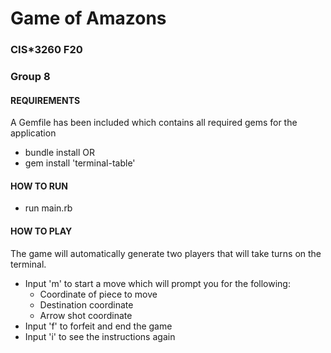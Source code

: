 # Game of Amazons
### CIS*3260 F20
### Group 8

#### REQUIREMENTS 

A Gemfile has been included which contains all required gems for the application
* bundle install
        OR
* gem install 'terminal-table'

#### HOW TO RUN

* run main.rb

#### HOW TO PLAY

The game will automatically generate two players that will take turns on the terminal.

* Input 'm' to start a move which will prompt you for the following:
  * Coordinate of piece to move
  * Destination coordinate
  * Arrow shot coordinate
* Input 'f' to forfeit and end the game
* Input 'i' to see the instructions again